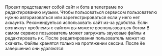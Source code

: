 Проект представляет собой сайт и бота в телеграме по редактированию музыки. Чтобы пользоваться сервисом пользователю нужно авторизоваться или зарегестрироваться если у него нет аккаунта.
Рекомендуеться использовать сайт из-за удобства. Если возникнут проблемы с сайтом вы можете воспользоваться ботом
В самом сервисе позьзователь может загружать звуковые файлы и редактировать их. После редактирования пользователь может их скачать. 
Файлы хранятся только на протяжении сессии. После ёе завершения они удаляются
